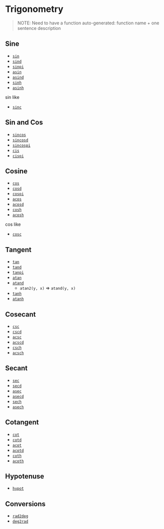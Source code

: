 # Trigonometry
> NOTE: Need to have a function auto-generated:
>   function name + one sentence description

## Sine
- [`sin`](@ref)
- [`sind`](@ref)
- [`sinpi`](@ref)
- [`asin`](@ref)
- [`asind`](@ref)
- [`sinh`](@ref)
- [`asinh`](@ref)

sin like
- [`sinc`](@ref)

## Sin and Cos
- [`sincos`](@ref)
- [`sincosd`](@ref)
- [`sincospi`](@ref)
- [`cis`](@ref)
- [`cispi`](@ref)

## Cosine
- [`cos`](@ref)
- [`cosd`](@ref)
- [`cospi`](@ref)
- [`acos`](@ref)
- [`acosd`](@ref)
- [`cosh`](@ref)
- [`acosh`](@ref)

cos like
- [`cosc`](@ref)

## Tangent
- [`tan`](@ref)
- [`tand`](@ref)
- [`tanpi`](@ref)
- [`atan`](@ref)
- [`atand`](@ref)
  - `atan2(y, x)` => `atand(y, x)`
- [`tanh`](@ref)
- [`atanh`](@ref)

## Cosecant
- [`csc`](@ref)
- [`cscd`](@ref)
- [`acsc`](@ref)
- [`acscd`](@ref)
- [`csch`](@ref)
- [`acsch`](@ref)

## Secant
- [`sec`](@ref)
- [`secd`](@ref)
- [`asec`](@ref)
- [`asecd`](@ref)
- [`sech`](@ref)
- [`asech`](@ref)

## Cotangent
- [`cot`](@ref)
- [`cotd`](@ref)
- [`acot`](@ref)
- [`acotd`](@ref)
- [`coth`](@ref)
- [`acoth`](@ref)

## Hypotenuse
- [`hypot`](@ref)

## Conversions
- [`rad2deg`](@ref)
- [`deg2rad`](@ref)
